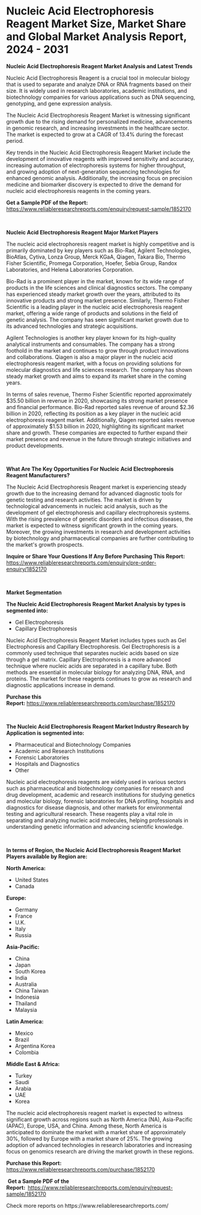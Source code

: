 <p><h1>Nucleic Acid Electrophoresis Reagent Market Size, Market Share and Global Market Analysis Report, 2024 - 2031</h1></p><p><strong>Nucleic Acid Electrophoresis Reagent Market Analysis and Latest Trends</strong></p>
<p><p>Nucleic Acid Electrophoresis Reagent is a crucial tool in molecular biology that is used to separate and analyze DNA or RNA fragments based on their size. It is widely used in research laboratories, academic institutions, and biotechnology companies for various applications such as DNA sequencing, genotyping, and gene expression analysis.</p><p>The Nucleic Acid Electrophoresis Reagent Market is witnessing significant growth due to the rising demand for personalized medicine, advancements in genomic research, and increasing investments in the healthcare sector. The market is expected to grow at a CAGR of 13.4% during the forecast period.</p><p>Key trends in the Nucleic Acid Electrophoresis Reagent Market include the development of innovative reagents with improved sensitivity and accuracy, increasing automation of electrophoresis systems for higher throughput, and growing adoption of next-generation sequencing technologies for enhanced genomic analysis. Additionally, the increasing focus on precision medicine and biomarker discovery is expected to drive the demand for nucleic acid electrophoresis reagents in the coming years.</p></p>
<p><strong>Get a Sample PDF of the Report:&nbsp;</strong> <a href="https://www.reliableresearchreports.com/enquiry/request-sample/1852170">https://www.reliableresearchreports.com/enquiry/request-sample/1852170</a></p>
<p>&nbsp;</p>
<p><strong>Nucleic Acid Electrophoresis Reagent Major Market Players</strong></p>
<p><p>The nucleic acid electrophoresis reagent market is highly competitive and is primarily dominated by key players such as Bio-Rad, Agilent Technologies, BioAtlas, Cytiva, Lonza Group, Merck KGaA, Qiagen, Takara Bio, Thermo Fisher Scientific, Promega Corporation, Hoefer, Sebia Group, Randox Laboratories, and Helena Laboratories Corporation.</p><p>Bio-Rad is a prominent player in the market, known for its wide range of products in the life sciences and clinical diagnostics sectors. The company has experienced steady market growth over the years, attributed to its innovative products and strong market presence. Similarly, Thermo Fisher Scientific is a leading player in the nucleic acid electrophoresis reagent market, offering a wide range of products and solutions in the field of genetic analysis. The company has seen significant market growth due to its advanced technologies and strategic acquisitions.</p><p>Agilent Technologies is another key player known for its high-quality analytical instruments and consumables. The company has a strong foothold in the market and continues to grow through product innovations and collaborations. Qiagen is also a major player in the nucleic acid electrophoresis reagent market, with a focus on providing solutions for molecular diagnostics and life sciences research. The company has shown steady market growth and aims to expand its market share in the coming years.</p><p>In terms of sales revenue, Thermo Fisher Scientific reported approximately $35.50 billion in revenue in 2020, showcasing its strong market presence and financial performance. Bio-Rad reported sales revenue of around $2.36 billion in 2020, reflecting its position as a key player in the nucleic acid electrophoresis reagent market. Additionally, Qiagen reported sales revenue of approximately $1.53 billion in 2020, highlighting its significant market share and growth. These companies are expected to further expand their market presence and revenue in the future through strategic initiatives and product developments.</p></p>
<p>&nbsp;</p>
<p><strong>What Are The Key Opportunities For Nucleic Acid Electrophoresis Reagent Manufacturers?</strong></p>
<p><p>The Nucleic Acid Electrophoresis Reagent market is experiencing steady growth due to the increasing demand for advanced diagnostic tools for genetic testing and research activities. The market is driven by technological advancements in nucleic acid analysis, such as the development of gel electrophoresis and capillary electrophoresis systems. With the rising prevalence of genetic disorders and infectious diseases, the market is expected to witness significant growth in the coming years. Moreover, the growing investments in research and development activities by biotechnology and pharmaceutical companies are further contributing to the market's growth prospects.</p></p>
<p><strong>Inquire or Share Your Questions If Any Before Purchasing This Report:</strong> <a href="https://www.reliableresearchreports.com/enquiry/pre-order-enquiry/1852170">https://www.reliableresearchreports.com/enquiry/pre-order-enquiry/1852170</a></p>
<p>&nbsp;</p>
<p><strong>Market Segmentation</strong></p>
<p><strong>The Nucleic Acid Electrophoresis Reagent Market Analysis by types is segmented into:</strong></p>
<p><ul><li>Gel Electrophoresis</li><li>Capillary Electrophoresis</li></ul></p>
<p><p>Nucleic Acid Electrophoresis Reagent Market includes types such as Gel Electrophoresis and Capillary Electrophoresis. Gel Electrophoresis is a commonly used technique that separates nucleic acids based on size through a gel matrix. Capillary Electrophoresis is a more advanced technique where nucleic acids are separated in a capillary tube. Both methods are essential in molecular biology for analyzing DNA, RNA, and proteins. The market for these reagents continues to grow as research and diagnostic applications increase in demand.</p></p>
<p><strong>Purchase this Report:&nbsp;</strong><a href="https://www.reliableresearchreports.com/purchase/1852170">https://www.reliableresearchreports.com/purchase/1852170</a></p>
<p>&nbsp;</p>
<p><strong>The Nucleic Acid Electrophoresis Reagent Market Industry Research by Application is segmented into:</strong></p>
<p><ul><li>Pharmaceutical and Biotechnology Companies</li><li>Academic and Research Institutions</li><li>Forensic Laboratories</li><li>Hospitals and Diagnostics</li><li>Other</li></ul></p>
<p><p>Nucleic acid electrophoresis reagents are widely used in various sectors such as pharmaceutical and biotechnology companies for research and drug development, academic and research institutions for studying genetics and molecular biology, forensic laboratories for DNA profiling, hospitals and diagnostics for disease diagnosis, and other markets for environmental testing and agricultural research. These reagents play a vital role in separating and analyzing nucleic acid molecules, helping professionals in understanding genetic information and advancing scientific knowledge.</p></p>
<p>&nbsp;</p>
<p><strong>In terms of Region, the Nucleic Acid Electrophoresis Reagent Market Players available by Region are:</strong></p>
<p>
    <p> <strong> North America: </strong>
        <ul>
            <li>United States</li>
            <li>Canada</li>
        </ul>
        </p> 
    <p> <strong> Europe: </strong>
        <ul>
            <li>Germany</li>
            <li>France</li>
            <li>U.K.</li>
            <li>Italy</li>
            <li>Russia</li>
        </ul>
        </p> 
    <p> <strong> Asia-Pacific: </strong>
        <ul>
            <li>China</li>
            <li>Japan</li>
            <li>South Korea</li>
            <li>India</li>
            <li>Australia</li>
            <li>China Taiwan</li>
            <li>Indonesia</li>
            <li>Thailand</li>
            <li>Malaysia</li>
        </ul>
        </p> 
    <p> <strong> Latin America: </strong>
        <ul>
            <li>Mexico</li>
            <li>Brazil</li>
            <li>Argentina Korea</li>
            <li>Colombia</li>
        </ul>
        </p> 
    <p> <strong> Middle East & Africa: </strong>
        <ul>
            <li>Turkey</li>
            <li>Saudi</li>
            <li>Arabia</li>
            <li>UAE</li>
            <li>Korea</li>
        </ul>
    </p>
    </p>
<p><p>The nucleic acid electrophoresis reagent market is expected to witness significant growth across regions such as North America (NA), Asia-Pacific (APAC), Europe, USA, and China. Among these, North America is anticipated to dominate the market with a market share of approximately 30%, followed by Europe with a market share of 25%. The growing adoption of advanced technologies in research laboratories and increasing focus on genomics research are driving the market growth in these regions.</p></p>
<p><strong>Purchase this Report: </strong><a href="https://www.reliableresearchreports.com/purchase/1852170">https://www.reliableresearchreports.com/purchase/1852170</a></p>
<p>&nbsp;<strong>Get a Sample PDF of the Report:&nbsp;&nbsp;</strong><a href="https://www.reliableresearchreports.com/enquiry/request-sample/1852170">https://www.reliableresearchreports.com/enquiry/request-sample/1852170</a></p>
<p><strong></strong></p>
<p>Check more reports on https://www.reliableresearchreports.com/</p>